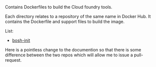 Contains Dockerfiles to build the Cloud foundry tools.

Each directory relates to a repository of the same name in Docker Hub. It contains the Dockerfile and support files to build the image.

List:

* [bosh-init](https://github.com/alphagov/paas-docker-cloudfoundry-tools/tree/master/bosh-init)

Here is a pointless change to the documention so that there is some difference between the two repos which will allow me to issue a pull-request.

